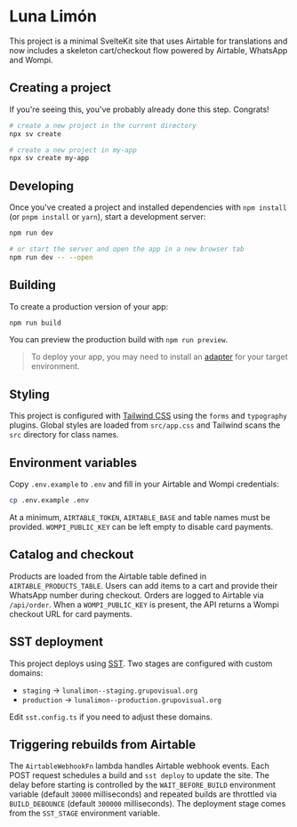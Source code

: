 # Luna Limón

This project is a minimal SvelteKit site that uses Airtable for translations and now includes a skeleton cart/checkout flow powered by Airtable, WhatsApp and Wompi.

## Creating a project

If you're seeing this, you've probably already done this step. Congrats!

```bash
# create a new project in the current directory
npx sv create

# create a new project in my-app
npx sv create my-app
```

## Developing

Once you've created a project and installed dependencies with `npm install` (or `pnpm install` or `yarn`), start a development server:

```bash
npm run dev

# or start the server and open the app in a new browser tab
npm run dev -- --open
```

## Building

To create a production version of your app:

```bash
npm run build
```

You can preview the production build with `npm run preview`.

> To deploy your app, you may need to install an [adapter](https://svelte.dev/docs/kit/adapters) for your target environment.

## Styling

This project is configured with [Tailwind CSS](https://tailwindcss.com/) using the `forms` and `typography` plugins. Global styles are loaded from `src/app.css` and Tailwind scans the `src` directory for class names.

## Environment variables

Copy `.env.example` to `.env` and fill in your Airtable and Wompi credentials:

```bash
cp .env.example .env
```

At a minimum, `AIRTABLE_TOKEN`, `AIRTABLE_BASE` and table names must be provided. `WOMPI_PUBLIC_KEY` can be left empty to disable card payments.

## Catalog and checkout

Products are loaded from the Airtable table defined in `AIRTABLE_PRODUCTS_TABLE`.
Users can add items to a cart and provide their WhatsApp number during checkout. Orders are logged to Airtable via `/api/order`. When a `WOMPI_PUBLIC_KEY` is present, the API returns a Wompi checkout URL for card payments.

## SST deployment

This project deploys using [SST](https://sst.dev/). Two stages are configured
with custom domains:

- `staging` → `lunalimon--staging.grupovisual.org`
- `production` → `lunalimon--production.grupovisual.org`

Edit `sst.config.ts` if you need to adjust these domains.

## Triggering rebuilds from Airtable

The `AirtableWebhookFn` lambda handles Airtable webhook events. Each POST
request schedules a build and `sst deploy` to update the site. The delay before
starting is controlled by the `WAIT_BEFORE_BUILD` environment variable (default
`30000` milliseconds) and repeated builds are throttled via `BUILD_DEBOUNCE`
(default `300000` milliseconds). The deployment stage comes from the
`SST_STAGE` environment variable.
